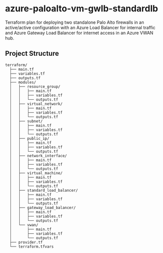 # azure-paloalto-vm-gwlb-standardlb
Terraform plan for deploying two standalone Palo Alto firewalls in an active/active configuration with an Azure Load Balancer for internal traffic and Azure Gateway Load Balancer for internet access in an Azure VWAN hub.
## Project Structure
```
terraform/
  ├── main.tf
  ├── variables.tf
  ├── outputs.tf
  ├── modules/
  │   ├── resource_group/
  │   │   ├── main.tf
  │   │   ├── variables.tf
  │   │   └── outputs.tf
  │   ├── virtual_network/
  │   │   ├── main.tf
  │   │   ├── variables.tf
  │   │   └── outputs.tf
  │   ├── subnet/
  │   │   ├── main.tf
  │   │   ├── variables.tf
  │   │   └── outputs.tf
  │   ├── public_ip/
  │   │   ├── main.tf
  │   │   ├── variables.tf
  │   │   └── outputs.tf
  │   ├── network_interface/
  │   │   ├── main.tf
  │   │   ├── variables.tf
  │   │   └── outputs.tf
  │   ├── virtual_machine/
  │   │   ├── main.tf
  │   │   ├── variables.tf
  │   │   └── outputs.tf
  │   ├── standard_load_balancer/
  │   │   ├── main.tf
  │   │   ├── variables.tf
  │   │   └── outputs.tf
  │   ├── gateway_load_balancer/
  │   │   ├── main.tf
  │   │   ├── variables.tf
  │   │   └── outputs.tf
  │   └── vwan/
  │       ├── main.tf
  │       ├── variables.tf
  │       └── outputs.tf
  ├── provider.tf
  └── terraform.tfvars
```
